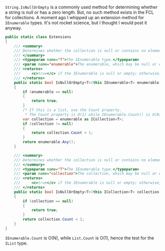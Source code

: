 `String.IsNullOrEmpty` is a commonly used method for determining whether a string is null or has a zero length. 
But, no such method exists in the FCL for collections. A moment ago I whipped up an extension method for `IEnumerable` types. It's not rocket science, but I thought I would post it anyway.

```csharp
public static class Extensions
{
    /// <summary>
    /// Determines whether the collection is null or contains no elements.
    /// </summary>
    /// <typeparam name="T">The IEnumerable type.</typeparam>
    /// <param name="enumerable">The enumerable, which may be null or empty.</param>
    /// <returns>
    ///     <c>true</c> if the IEnumerable is null or empty; otherwise, <c>false</c>.
    /// </returns>
    public static bool IsNullOrEmpty<T>(this IEnumerable<T> enumerable)
    {
        if (enumerable == null)
        {
            return true;
        }
        /* If this is a list, use the Count property. 
         * The Count property is O(1) while IEnumerable.Count() is O(N). */
        var collection = enumerable as ICollection<T>;
        if (collection != null)
        {
            return collection.Count < 1;
        }
        return enumerable.Any();
    }

    /// <summary>
    /// Determines whether the collection is null or contains no elements.
    /// </summary>
    /// <typeparam name="T">The IEnumerable type.</typeparam>
    /// <param name="collection">The collection, which may be null or empty.</param>
    /// <returns>
    ///     <c>true</c> if the IEnumerable is null or empty; otherwise, <c>false</c>.
    /// </returns>
    public static bool IsNullOrEmpty<T>(this ICollection<T> collection)
    {
        if (collection == null)
        {
            return true;
        }
        return collection.Count < 1;
    }
}
```

`IEnumerable.Count` is O(N), while `List.Count` is O(1), hence the test for the `IList` type.